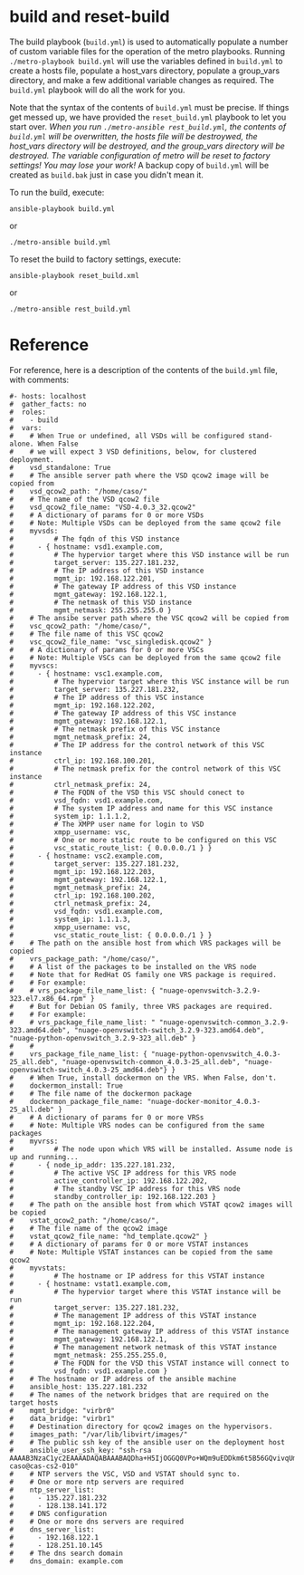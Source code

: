 # build and reset-build

The build playbook (`build.yml`) is used to automatically populate a number of custom variable files for the operation of the metro playbooks. Running `./metro-playbook build.yml` will use the variables defined in `build.yml` to create a hosts file, populate a host_vars directory, populate a group_vars directory, and make a few additional variable changes as required. The `build.yml` playbook will do all the work for you.

Note that the syntax of the contents of `build.yml` must be precise. If things get messed up, we have provided the `reset_build.yml` playbook to let you start over. *When you run `./metro-ansible rest_build.yml`, the contents of `build.yml` will be overwritten, the hosts file will be destroywed, the host_vars directory will be destroyed, and the group_vars directory will be destroyed. The variable configuration of metro will be reset to factory settings! You may lose your work!* A backup copy of `build.yml` will be created as `build.bak` just in case you didn't mean it.

To run the build, execute:

`ansible-playbook build.yml`

or

`./metro-ansible build.yml`

To reset the build to factory settings, execute:

`ansible-playbook reset_build.xml`

or

`./metro-ansible rest_build.yml`

# Reference

For reference, here is a description of the contents of the `build.yml` file, with comments:

```
#- hosts: localhost
#  gather_facts: no
#  roles:
#    - build
#  vars:
#    # When True or undefined, all VSDs will be configured stand-alone. When False
#    # we will expect 3 VSD definitions, below, for clustered deployment.
#    vsd_standalone: True
#    # The ansible server path where the VSD qcow2 image will be copied from
#    vsd_qcow2_path: "/home/caso/"
#    # The name of the VSD qcow2 file
#    vsd_qcow2_file_name: "VSD-4.0.3_32.qcow2"
#    # A dictionary of params for 0 or more VSDs
#    # Note: Multiple VSDs can be deployed from the same qcow2 file
#    myvsds:
#          # The fqdn of this VSD instance
#      - { hostname: vsd1.example.com,
#          # The hypervior target where this VSD instance will be run
#          target_server: 135.227.181.232,
#          # The IP address of this VSD instance
#          mgmt_ip: 192.168.122.201,
#          # The gateway IP address of this VSD instance
#          mgmt_gateway: 192.168.122.1,
#          # The netmask of this VSD instance
#          mgmt_netmask: 255.255.255.0 }
#    # The ansibe server path where the VSC qcow2 will be copied from
#    vsc_qcow2_path: "/home/caso/",
#    # The file name of this VSC qcow2
#    vsc_qcow2_file_name: "vsc_singledisk.qcow2" }
#    # A dictionary of params for 0 or more VSCs
#    # Note: Multiple VSCs can be deployed from the same qcow2 file
#    myvscs:
#      - { hostname: vsc1.example.com,
#          # The hypervior target where this VSC instance will be run
#          target_server: 135.227.181.232,
#          # The IP address of this VSC instance
#          mgmt_ip: 192.168.122.202,
#          # The gateway IP address of this VSC instance
#          mgmt_gateway: 192.168.122.1,
#          # The netmask prefix of this VSC instance
#          mgmt_netmask_prefix: 24,
#          # The IP address for the control network of this VSC instance
#          ctrl_ip: 192.168.100.201,
#          # The netmask prefix for the control network of this VSC instance
#          ctrl_netmask_prefix: 24,
#          # The FQDN of the VSD this VSC should conect to
#          vsd_fqdn: vsd1.example.com,
#          # The system IP address and name for this VSC instance
#          system_ip: 1.1.1.2,
#          # The XMPP user name for login to VSD
#          xmpp_username: vsc,
#          # One or more static route to be configured on this VSC
#          vsc_static_route_list: { 0.0.0.0./1 } }
#      - { hostname: vsc2.example.com,
#          target_server: 135.227.181.232,
#          mgmt_ip: 192.168.122.203,
#          mgmt_gateway: 192.168.122.1,
#          mgmt_netmask_prefix: 24,
#          ctrl_ip: 192.168.100.202,
#          ctrl_netmask_prefix: 24,
#          vsd_fqdn: vsd1.example.com,
#          system_ip: 1.1.1.3,
#          xmpp_username: vsc,
#          vsc_static_route_list: { 0.0.0.0./1 } }
#    # The path on the ansible host from which VRS packages will be copied
#    vrs_package_path: "/home/caso/",
#    # A list of the packages to be installed on the VRS node
#    # Note that for RedHat OS family one VRS package is required.
#    # For example:
#    # vrs_package_file_name_list: { "nuage-openvswitch-3.2.9-323.el7.x86_64.rpm" }
#    # But for Debian OS family, three VRS packages are required.
#    # For example:
#    # vrs_package_file_name_list: " "nuage-openvswitch-common_3.2.9-323.amd64.deb", "nuage-openvswitch-switch_3.2.9-323.amd64.deb", "nuage-python-openvswitch_3.2.9-323_all.deb" } 
#    #
#    vrs_package_file_name_list: { "nuage-python-openvswitch_4.0.3-25_all.deb", "nuage-openvswitch-common_4.0.3-25_all.deb", "nuage-openvswitch-switch_4.0.3-25_amd64.deb"} }
#    # When True, install dockermon on the VRS. When False, don't.
#    dockermon_install: True
#    # The file name of the dockermon package
#    dockermon_package_file_name: "nuage-docker-monitor_4.0.3-25_all.deb" }
#    # A dictionary of params for 0 or more VRSs
#    # Note: Multiple VRS nodes can be configured from the same packages
#    myvrss:
#          # The node upon which VRS will be installed. Assume node is up and running...
#      - { node_ip_addr: 135.227.181.232,
#          # The active VSC IP address for this VRS node
#          active_controller_ip: 192.168.122.202,
#          # The standby VSC IP address for this VRS node
#          standby_controller_ip: 192.168.122.203 }
#    # The path on the ansible host from which VSTAT qcow2 images will be copied
#    vstat_qcow2_path: "/home/caso/",
#    # The file name of the qcow2 image
#    vstat_qcow2_file_name: "hd_template.qcow2" }
#    # A dictionary of params for 0 or more VSTAT instances
#    # Note: Multiple VSTAT instances can be copied from the same qcow2
#    myvstats:
#          # The hostname or IP address for this VSTAT instance
#      - { hostname: vstat1.example.com,
#          # The hypervior target where this VSTAT instance will be run
#          target_server: 135.227.181.232,
#          # The management IP address of this VSTAT instance
#          mgmt_ip: 192.168.122.204,
#          # The management gateway IP address of this VSTAT instance
#          mgmt_gateway: 192.168.122.1,
#          # The management network netmask of this VSTAT instance
#          mgmt_netmask: 255.255.255.0,
#          # The FQDN for the VSD this VSTAT instance will connect to
#          vsd_fqdn: vsd1.example.com }
#    # The hostname or IP address of the ansible machine
#    ansible_host: 135.227.181.232
#    # The names of the network bridges that are required on the target hosts
#    mgmt_bridge: "virbr0"
#    data_bridge: "virbr1"
#    # Destination directory for qcow2 images on the hypervisors.
#    images_path: "/var/lib/libvirt/images/"
#    # The public ssh key of the ansible user on the deployment host
#    ansible_user_ssh_key: "ssh-rsa AAAAB3NzaC1yc2EAAAADAQABAAABAQDha+H5IjOGGQ0VPo+WQm9uEDDkm6t5B56GQvivqUmK7QvWA8bYXSqmO4gp3zi6QZ558yHYWMrLS8ZGn93sDs68y24ROnaWJfj4dlp7mHsHVdP3yASeu9xW10p7WuEbriVoOjpX81+BsQwM6jiPzt+7VcbMrfL+Lo08aYW/XZxFe4ogk34AYo1t2eDmxROBk3aZ4hF4yvr0z/M92p4oDoU4FRFHYoAR5Kr8LQk9yGccGjmNFDSxhNZMkEHl0dmpb17xR7f9gbruBHe4NDFcfbCMHxC80uX1QKzj8mNC7dzTA/0CeaDa24pRYNabPHWmaijaQi6pFqPzIPKG48VfMzNn caso@cas-cs2-010"
#    # NTP servers the VSC, VSD and VSTAT should sync to.
#    # One or more ntp servers are required
#    ntp_server_list:
#      - 135.227.181.232
#      - 128.138.141.172
#    # DNS configuration
#    # One or more dns servers are required
#    dns_server_list:
#      - 192.168.122.1
#      - 128.251.10.145
#    # The dns search domain
#    dns_domain: example.com
```
